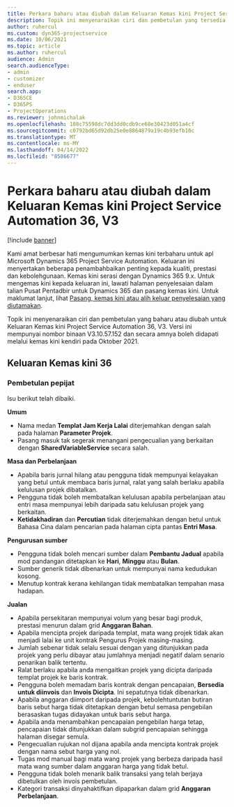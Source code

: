 ```yaml
---
title: Perkara baharu atau diubah dalam Keluaran Kemas kini Project Service Automation 36, V3
description: Topik ini menyenaraikan ciri dan pembetulan yang tersedia dalam Keluaran Kemas kini Microsoft Dynamics 365 Project Service Automation 36, V3.
author: ruhercul
ms.custom: dyn365-projectservice
ms.date: 10/06/2021
ms.topic: article
ms.author: ruhercul
audience: Admin
search.audienceType:
- admin
- customizer
- enduser
search.app:
- D365CE
- D365PS
- ProjectOperations
ms.reviewer: johnmichalak
ms.openlocfilehash: 108c75598dc7dd3dd0cdb9ce68e30423d051a4cf
ms.sourcegitcommit: c0792bd65d92db25e0e8864879a19c4b93efb10c
ms.translationtype: MT
ms.contentlocale: ms-MY
ms.lasthandoff: 04/14/2022
ms.locfileid: "8586677"
---
```

# <a name="whats-new-or-changed-in-project-service-automation-update-release-36-v3"></a>Perkara baharu atau diubah dalam Keluaran Kemas kini Project Service Automation 36, V3

[!include [banner](../includes/psa-now-project-operations.md)]

Kami amat berbesar hati mengumumkan kemas kini terbaharu untuk apl Microsoft Dynamics 365 Project Service Automation. Keluaran ini menyertakan beberapa penambahbaikan penting kepada kualiti, prestasi dan kebolehgunaan. Kemas kini serasi dengan Dynamics 365 9.x. Untuk mengemas kini kepada keluaran ini, lawati halaman penyelesaian dalam talian Pusat Pentadbir untuk Dynamics 365 dan pasang kemas kini. Untuk maklumat lanjut, lihat [Pasang, kemas kini atau alih keluar penyelesaian yang diutamakan](/power-platform/admin/install-remove-preferred-solution).

Topik ini menyenaraikan ciri dan pembetulan yang baharu atau diubah untuk Keluaran Kemas kini Project Service Automation 36, V3. Versi ini mempunyai nombor binaan V3.10.57.152 dan secara amnya boleh didapati melalui kemas kini kendiri pada Oktober 2021.

## <a name="update-release-36"></a>Keluaran Kemas kini 36

### <a name="bug-fixes"></a>Pembetulan pepijat

Isu berikut telah dibaiki.

**Umum**
- Nama medan **Templat Jam Kerja Lalai** diterjemahkan dengan salah pada halaman **Parameter Projek**.
- Pasang masuk tak segerak menangani pengecualian yang berkaitan dengan **SharedVariableService** secara salah.

**Masa dan Perbelanjaan**
- Apabila baris jurnal hilang atau pengguna tidak mempunyai kelayakan yang betul untuk membaca baris jurnal, ralat yang salah berlaku apabila kelulusan projek dibatalkan.
- Pengguna tidak boleh membatalkan kelulusan apabila perbelanjaan atau entri masa mempunyai lebih daripada satu kelulusan projek yang berkaitan.
- **Ketidakhadiran** dan **Percutian** tidak diterjemahkan dengan betul untuk Bahasa Cina dalam pencarian pada halaman cipta pantas **Entri Masa**.

**Pengurusan sumber**
- Pengguna tidak boleh mencari sumber dalam **Pembantu Jadual** apabila mod pandangan ditetapkan ke **Hari**, **Minggu** atau **Bulan**.
- Sumber generik tidak dibenarkan untuk mempunyai nama kedudukan kosong. 
- Menutup kontrak kerana kehilangan tidak membatalkan tempahan masa hadapan.

**Jualan**
- Apabila persekitaran mempunyai volum yang besar bagi produk, prestasi menurun dalam grid **Anggaran Bahan**.
- Apabila mencipta projek daripada templat, mata wang projek tidak akan menjadi lalai ke unit kontrak Pengurus Projek masing-masing.
- Jumlah sebenar tidak selalu sesuai dengan yang ditunjukkan pada projek yang perlu dibayar atau jumlahnya menjadi negatif dalam senario penarikan balik tertentu.
- Ralat berlaku apabila anda mengaitkan projek yang dicipta daripada templat projek ke baris kontrak.
- Pengguna boleh memadam baris kontrak dengan pencapaian, **Bersedia untuk diinvois** dan **Invois Dicipta**. Ini sepatutnya tidak dibenarkan.
- Apabila anggaran diimport daripada projek, kebolehtuntutan butiran baris sebut harga tidak ditetapkan dengan betul semasa pengebilan berasaskan tugas didayakan untuk baris sebut harga.
- Apabila anda menambahkan pencapaian pengebilan harga tetap, pencapaian tidak ditunjukkan dalam subgrid pencapaian sehingga halaman disegar semula.
- Pengecualian rujukan nol dijana apabila anda mencipta kontrak projek dengan nama sebut harga yang nol.
- Tugas mod manual bagi mata wang projek yang berbeza daripada hasil mata wang sumber dalam anggaran harga yang tidak betul.
- Pengguna tidak boleh menarik balik transaksi yang telah berjaya dibetulkan oleh invois pembetulan.
- Kategori transaksi dinyahaktifkan dipaparkan dalam grid **Anggaran Perbelanjaan**.



